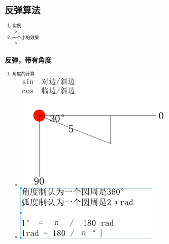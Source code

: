 # 反弹算法
1. 实例
    * [](file/01_反弹算法.html)
2. 一个小的效果
    * [](file/02_用来耍的.html)
    
## 反弹，带有角度
1. 角度的计算
    * ![](img/01_角度转换关系.png)
    * ![](img/02_角度和弧度的关系.png)




